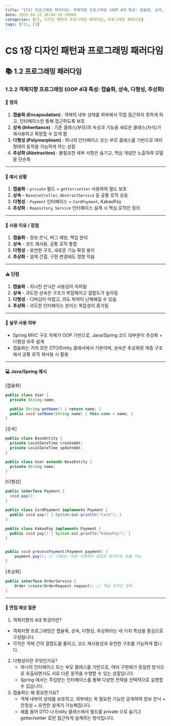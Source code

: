 ```yaml
---
title: "[CS] 프로그래밍 패러다임: 객체지향 프로그래밍 (OOP 4대 특성: 캡슐화, 상속, 다형성, 추상화)"
date: 2025-04-22 16:04:19 +0900
categories: [CS, 디자인 패턴과 프로그래밍 패러다임, 프로그래밍 패러다임]
tags: [TIL, CS]
---
```

# CS 1장 디자인 패턴과 프로그래밍 패러다임

## 📚 1.2 프로그래밍 패러다임

### 1.2.2 객체지향 프로그래밍 (OOP 4대 특성: 캡슐화, 상속, 다형성, 추상화)

#### 📘 정의
1. **캡슐화 (Encapsulation)** : 객체의 내부 상태를 외부에서 직접 접근하지 못하게 하고, 인터페이스만 통해 접근하도록 보호
2. **상속 (Inheritance)** : 기존 클래스(부모)의 속성과 기능을 새로운 클래스(자식)가 재사용하고 확장할 수 있게 함
3. **다형성 (Polymorphism)** : 하나의 인터페이스 또는 부모 클래스를 기반으로 여러 형태의 동작을 가능하게 하는 성질
4. **추상화 (Abstraction)** : 불필요한 세부 사항은 숨기고, 핵심 개념만 노출하여 모델을 단순화

---

#### 📌 예시 상황
1. **캡슐화** - `private` 필드 + `getter/setter` 사용하여 필드 보호
2. **상속** - `BaseController`, `AbstractService` 등 공통 로직 상송
3. **다형성** - `Payment` 인터페이스 + `CardPayment`, KakaoPay
4. **추상화** - `Repository`, `Service` 인터페이스 설계 시 핵심 로직만 정의

---

#### 🎯 사용 이유 / 장점
1. **캡슐화** - 정보 은닉, 버그 예방, 책임 분리
2. **상속** - 코드 재사용, 공통 로직 통합
3. **다형성** - 유연한 구조, 새로운 기능 확장 용이
4. **추상화** - 설계 간결, 구현 변경에도 영향 적음

---

#### ⚠️ 단점
1. **캡슐화** - 지나친 은닉은 사용성이 저하됨
2. **상속** - 과도한 상속은 구조가 복잡해지고 결합도가 높아짐
3. **다형성** - 디버깅이 어렵고, 의도 파악이 난해해질 수 있음
4. **추상화** - 과도한 인터페이스 분리는 복잡성이 증가됨

---

#### 🏢 실무 사용 여부
- Spring MVC 구조 자체가 OOP 기반으로, Java/Spring 코드 대부분이 추상화 + 다형성 위주 설계
- 캡슐화는 거의 모든 DTO/Entity 클래서에서 기본이며, 상속은 추상화된 계층 구조에서 공통 로직 재사용 시 활용

---

#### 💻 Java/Spring 예시

[캡슐화]

```java
public class User {
  private String name;

  public String getName() { return name; }
  public void setName(String name) { this.name = name; }
}

```

[상속]

```java
public class BaseEntity {
  private LocalDateTime createdAt;
  private LocalDateTime updatedAt;
}

public class User extends BaseEntity {
  private String name;
}

```

[다형성]

```java
public interface Payment {
  void pay();
}

public class CardPayment implements Payment {
  public void pay() { System.out.println("Card"); }
}

public class KakaoPay implements Payment {
  public void pay() { System.out.println("KakaoPay"); }
}


public void processPayment(Payment payment) {
    payment.pay(); // 다형성: 어떤 구현체든 동일한 방식으로 호출 가능
}
```

[추상화]

```java
public interface OrderService {
    Order create(OrderRequest request); // 핵심 로직만 정의
}

```

---

#### 🎤 면접 예상 질문
1. 객체지향의 4대 특성이란?
  - 객체지향 프로그래밍은 캡슐화, 상속, 다형성, 추상화라는 네 가지 특성을 중심으로 구성됩니다.
  - 각각은 객체 간의 결합도를 줄이고, 코드 재사용성과 유연한 구조를 가능하게 합니다.
2. 다형성이란 무엇인가요?
   - 하나의 인터페이스 또는 부모 클래스를 기반으로, 여러 구현체가 동일한 방식으로 호출되면서도 서로 다른 동작을 수행할 수 있는 성질입니다.
   - Spring 에서는 주입받는 인터페이스를 통해 다양한 전략을 선택적으로 실행할 수 있습니다.
3. 캡슐화는 왜 중요한가요?
   - 객체 내부의 상태를 보호하고, 외부에는 꼭 필요한 기능만 공개하여 정보 은닉 + 안정성 + 유연한 설계가 가능해집니다.
   - 예를 들어 DTO 나 Entity 클래스에서 필드를 private 으로 숨기고 getter/setter 로만 접근하게 설계하는 방식입니다.
